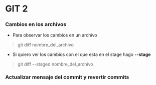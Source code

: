 # GIT 2

### Cambios en los archivos

- Para observar los cambios en un archivo

> git diff nombre_del_archivo

- Si quiero ver los cambios con el que esta en el stage hago **--stage**

> git diff --staged nombre_del_archivo 

### Actualizar mensaje del commit y revertir commits

